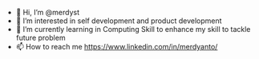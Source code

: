 - 👋 Hi, I’m @merdyst
- 👀 I’m interested in self development and product development
- 🌱 I’m currently learning in Computing Skill to enhance my skill to tackle future problem
- 📫 How to reach me https://www.linkedin.com/in/merdyanto/

<!---
merdyst/merdyst is a ✨ special ✨ repository because its `README.md` (this file) appears on your GitHub profile.
You can click the Preview link to take a look at your changes.
--->
